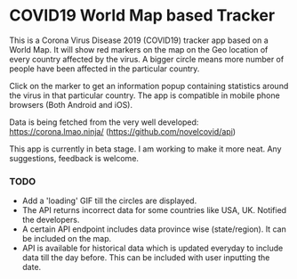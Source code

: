 # COVID19 World Map based Tracker

This is a Corona Virus Disease 2019 (COVID19) tracker app based on a World Map.
It will show red markers on the map on the Geo location of every country affected by the virus.
A bigger circle means more number of people have been affected in the particular country.

Click on the marker to get an information popup containing statistics around the virus in that particular country.
The app is compatible in mobile phone browsers (Both Android and iOS).

Data is being fetched from the very well developed: https://corona.lmao.ninja/ (https://github.com/novelcovid/api)

This app is currently in beta stage. I am working to make it more neat.
Any suggestions, feedback is welcome.

### TODO

* Add a 'loading' GIF till the circles are displayed.
* The API returns incorrect data for some countries like USA, UK. Notified the developers.
* A certain API endpoint includes data province wise (state/region). It can be included on the map.
* API is available for historical data which is updated everyday to include data till the day before. This can be included with user inputting the date.
